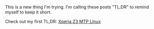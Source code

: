 This is a new thing I'm trying. I'm calling these posts "TL;DR" to remind
myself to keep it short.

Check out my first TL;DR: [Xperia Z3 MTP Linux](/tldr/xperia-z3-mtp-linux.html)
